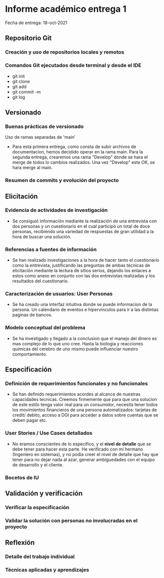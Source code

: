 # Informe académico entrega 1
Fecha de entrega: 18-oct-2021

## Repositorio Git

### Creación y uso de repositorios locales y remotos

### Comandos Git ejecutados desde terminal y desde el IDE
- git init
- git clone
- git add
- git commit -m 
- git log

## Versionado

### Buenas prácticas de versionado

Uso de ramas separadas de 'main'
- Para esta primera entrega, como consta de subir archivos de documentacion, hemos decidido operar en la rama main. Para la segunda entrega, crearemos una rama "Develop" donde se hara el merge de todos lo cambios realizados. Una vez "Develop" este OK, se hara merge al main.

### Resumen de commits y evolución del proyecto

## Elicitación

### Evidencia de actividades de investigación
- Se consiguió información mediante la realización de una entrevista con dos personas y un cuestionario en el cual participó un total de doce personas, recibiendo una variedad de respuestas de gran utilidad a la hora de buscar una solución.

### Referencias a fuentes de información
- Se han realizado investigaciones a la hora de hacer tanto el cuestionario como la entrevista, justificando las preguntas de ambas técnicas de elicitación mediante la lectura de sitios serios, dejando los enlaces a estos como anexo en conjunto con las dos entrevistas realizadas y los resultados del cuestionario.

### Caracterización de usuarios: User Personas
- Se ha creado una interfaz intuitiva donde se puede informacion de la persona. Un calendario de eventos e hipervinculos para ir a las distintas paginas de bancos.

### Modelo conceptual del problema
- Se ha investigado y llegado a la conclusion que el manejo del dinero es mas complejo de lo que uno cree. Hasta la biologia y reacciones quimicas del cerebro de uno mismo puede influenciar nuestro comportamiento.

## Especificación

### Definición de requerimientos funcionales y no funcionales
- Se han definido requerimientos acordes al alcance de nuestras capacidades tecnicas. Creemos firmemente que para que una solucion de este estilo tenga valor real para un consumidor, necesita tener todos los movimientos financieros de una persona automatizados: tarjetas de credit/ debito, acceso a DGI para acceder a datos sobre cuentas que se deben pagar etc.

### User Stories / Use Cases detallados
- No eramos conscientes de lo especifico, y el **nivel de detalle** que se debe tener para hacer esta parte. He verificado con mi hermano (Ingeniero en sistemas), y no podia creer el nivel de detalle que hay que tener para no dejar nada al azar, generar ambiguedades con el equipo de desarrollo y el cliente.

### Bocetos de IU

## Validación y verificación

### Verificar la especificación

### Validar la solución con personas no involucradas en el proyecto

## Reflexión

### Detalle del trabajo individual

### Técnicas aplicadas y aprendizajes





